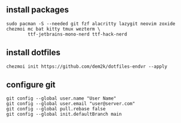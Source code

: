 ## install packages

````
sudo pacman -S --needed git fzf alacritty lazygit neovim zoxide chezmoi mc bat kitty tmux wezterm \
        ttf-jetbrains-mono-nerd ttf-hack-nerd
````

## install dotfiles

````
chezmoi init https://github.com/dem2k/dotfiles-endvr --apply
````

## configure git

````
git config --global user.name "User Name"
git config --global user.email "user@server.com"
git config --global pull.rebase false
git config --global init.defaultBranch main
````



